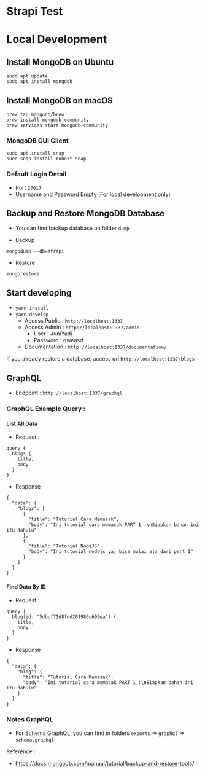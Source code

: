 # Strapi Test

# Local Development

## Install MongoDB on Ubuntu

```
sudo apt update
sudo apt install mongodb
```

## Install MongoDB on macOS

```
brew tap mongodb/brew
brew install mongodb-community
brew services start mongodb-community
```

### MongoDB GUI Client

```
sudo apt install snap
sudo snap install robo3t-snap
```

### Default Login Detail

- Port `27017`
- Username and Password Empty (For local development only)

## Backup and Restore MongoDB Database

- You can find backup database on folder `dump`

- Backup

```
mongodump --db=strapi
```

- Restore

```
mongorestore
```

## Start developing

- `yarn install`
- `yarn develop`
  - Access Public : `http://localhost:1337`
  - Access Admin : `http://localhost:1337/admin`
    - User : JuniYadi
    - Password : qweasd
  - Documentation : `http://localhost:1337/documentation/`

If you already restore a database, access url `http://localhost:1337/blogs`

## GraphQL

- Endpoint : `http://localhost:1337/graphql`

### GraphQL Example Query :

#### List All Data

- Request :

```
query {
  blogs {
    title,
    body
  }
}
```

- Response

```
{
  "data": {
    "blogs": [
      {
        "title": "Tutorial Cara Memasak",
        "body": "Ini tutorial cara memasak PART 1 :\nSiapkan bahan ini itu dahulu"
      },
      {
        "title": "Tutorial NodeJS",
        "body": "Ini tutorial nodejs ya, bisa mulai aja dari part 1"
      }
    ]
  }
}
```

#### Find Data By ID

- Request :

```
query {
  blog(id: "5dbcf71d8fdd201986c699ea") {
    title,
    body
  }
}
```

- Response

```
{
  "data": {
    "blog": {
      "title": "Tutorial Cara Memasak",
      "body": "Ini tutorial cara memasak PART 1 :\nSiapkan bahan ini itu dahulu"
    }
  }
}
```

### Notes GraphQL

- For Schema GraphQL, you can find in folders `exports` => `graphql` => `schema.graphql`

Reference :

- https://docs.mongodb.com/manual/tutorial/backup-and-restore-tools/

